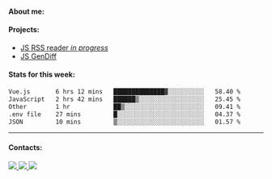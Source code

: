 #### About me:

#### Projects:
- [JS RSS reader *in progress*](https://github.com/GKoil/frontend-project-lvl3)
- [JS GenDiff](https://github.com/GKoil/GenDiff)

#### Stats for this week:
<!--START_SECTION:waka-->

```txt
Vue.js       6 hrs 12 mins   ██████████████▓░░░░░░░░░░   58.40 %
JavaScript   2 hrs 42 mins   ██████▒░░░░░░░░░░░░░░░░░░   25.45 %
Other        1 hr            ██▒░░░░░░░░░░░░░░░░░░░░░░   09.41 %
.env file    27 mins         █░░░░░░░░░░░░░░░░░░░░░░░░   04.37 %
JSON         10 mins         ▒░░░░░░░░░░░░░░░░░░░░░░░░   01.57 %
```

<!--END_SECTION:waka-->
---
#### Contacts:

<a target='_blank' title='LinkedIn' href="https://www.linkedin.com/in/gkoil/">
  <img src="https://img.shields.io/badge/LinkedIn-0077B5?style=for-the-badge&logo=linkedin&logoColor=white" />
</a>
<a target='_blank' title='Telegram' href="https://t.me/gkoil">
  <img src="https://img.shields.io/badge/Telegram-2CA5E0?style=for-the-badge&logo=telegram&logoColor=white" />
</a>
<a target='_blank' title='Gmail' href="mailto: gk.grigorev@gmail.com">
  <img src="https://img.shields.io/badge/Gmail-D14836?style=for-the-badge&logo=gmail&logoColor=white" />
</a>

